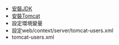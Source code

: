 
-  [安裝JDK](http://www.oracle.com/technetwork/java/javase/downloads/index.html)
-  [安裝Tomcat](http://tomcat.apache.org/download-70.cgi)
-  設定環境變量
-  設定web/context/server/tomcat-users.xml
  - tomcat-users.xml
